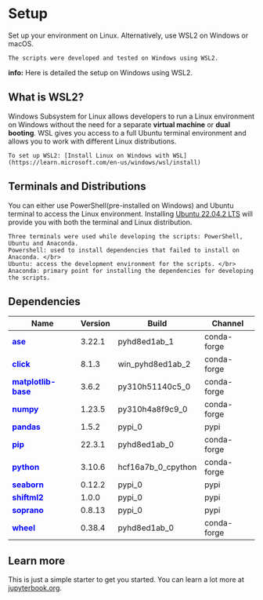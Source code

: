 # Setup

Set up your environment on Linux. Alternatively, use WSL2 on Windows or macOS.
```{note}
The scripts were developed and tested on Windows using WSL2.
```
**info:** Here is detailed the setup on Windows using WSL2.

## What is WSL2?
Windows Subsystem for Linux allows developers to run a Linux environment on Windows without the need for a separate **virtual machine** or **dual booting**. 
WSL gives you access to a full Ubuntu terminal environment and allows you to work with different Linux distributions.
```{note}
To set up WSL2: [Install Linux on Windows with WSL](https://learn.microsoft.com/en-us/windows/wsl/install)
```

## Terminals and Distributions

You can either use PowerShell(pre-installed on Windows) and Ubuntu terminal to
access the Linux environment. Installing [Ubuntu 22.04.2 LTS](https://apps.microsoft.com/store/detail/ubuntu-22042-lts/9PN20MSR04DW?hl=en-gb&gl=gb&rtc=1) will provide you with both the terminal and Linux distribution.

```{note}
Three terminals were used while developing the scripts: PowerShell, Ubuntu and Anaconda.
Powershell: used to install dependencies that failed to install on Anaconda. </br>
Ubuntu: access the development environment for the scripts. </br>
Anaconda: primary point for installing the dependencies for developing the scripts.
```

## Dependencies
| Name                | Version  | Build              | Channel      |
| ------------------- | -------- | ------------------ | ------------ |
| <span style="color:blue"/>**ase**             | 3.22.1   | pyhd8ed1ab_1       | conda-forge  |
| <span style="color:blue"/>**click**           | 8.1.3    | win_pyhd8ed1ab_2   | conda-forge  |
| <span style="color:blue"/>**matplotlib-base** | 3.6.2    | py310h51140c5_0    | conda-forge  |
| <span style="color:blue"/>**numpy**           | 1.23.5   | py310h4a8f9c9_0    | conda-forge  |
| <span style="color:blue"/>**pandas**          | 1.5.2    | pypi_0             | pypi         | 
| <span style="color:blue"/>**pip**             | 22.3.1   | pyhd8ed1ab_0       | conda-forge  |
| <span style="color:blue"/>**python**          | 3.10.6   | hcf16a7b_0_cpython | conda-forge  |
| <span style="color:blue"/>**seaborn**         | 0.12.2   | pypi_0             | pypi         |
| <span style="color:blue"/>**shiftml2**        | 1.0.0    | pypi_0             | pypi         |
| <span style="color:blue"/>**soprano**         | 0.8.13   | pypi_0             | pypi         |
| <span style="color:blue"/>**wheel**           | 0.38.4   | pyhd8ed1ab_0       | conda-forge  |

## Learn more

This is just a simple starter to get you started.
You can learn a lot more at [jupyterbook.org](https://jupyterbook.org).
